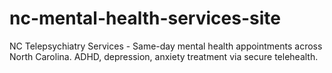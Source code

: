 # nc-mental-health-services-site
NC Telepsychiatry Services - Same-day mental health appointments across North Carolina. ADHD, depression, anxiety treatment via secure telehealth.
